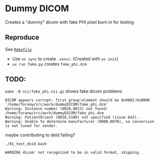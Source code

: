# Dummy DICOM

Creates a "dummy" dicom with fake PHI pixel burn in for testing

## Reproduce

See [`Makefile`](Makefile).

  * Use `uv sync` to create `.venv/`. (Created with `uv init`)
  * `uv run fake.py` creates `fake_phi.dcm`

## TODO:

`make -B nii/fake_phi.nii.gz` shows fake dicom problems

```
DICOM appears corrupt: first group:element should be 0x0002:0x0000 '/home/foranw/src/work/dummyDICOM/fake_phi.dcm'
Warning: Instance number (0020,0013) not found: /home/foranw/src/work/dummyDICOM/fake_phi.dcm
Warning: PatientOrient (0018,5100) not specified (issue 642).
Warning: Unable to determine manufacturer (0008,0070), so conversion is not tuned for vendor.
```

maybe contributing to deid failing?

```
./01_test_deid.bash

WARNING dicom: not recognized to be in valid format, skipping.
```
